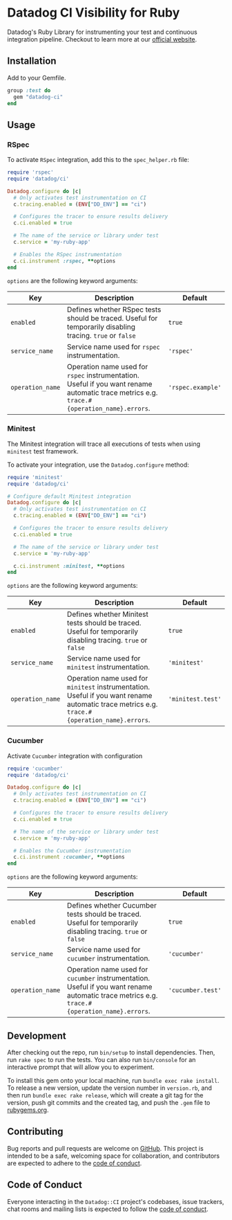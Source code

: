# Datadog CI Visibility for Ruby

Datadog's Ruby Library for instrumenting your test and continuous integration pipeline. Checkout to learn more at our [official website](https://docs.datadoghq.com/continuous_integration/tests/ruby/?tab=azurepipelines).

## Installation

Add to your Gemfile.

```ruby
group :test do
  gem "datadog-ci"
end
```

## Usage

### RSpec

To activate `RSpec` integration, add this to the `spec_helper.rb` file:

```ruby
require 'rspec'
require 'datadog/ci'

Datadog.configure do |c|
  # Only activates test instrumentation on CI
  c.tracing.enabled = (ENV["DD_ENV"] == "ci")

  # Configures the tracer to ensure results delivery
  c.ci.enabled = true

  # The name of the service or library under test
  c.service = 'my-ruby-app'

  # Enables the RSpec instrumentation
  c.ci.instrument :rspec, **options
end

```

`options` are the following keyword arguments:

| Key | Description | Default |
| --- | ----------- | ------- |
| `enabled` | Defines whether RSpec tests should be traced. Useful for temporarily disabling tracing. `true` or `false` | `true` |
| `service_name` | Service name used for `rspec` instrumentation. | `'rspec'` |
| `operation_name` | Operation name used for `rspec` instrumentation. Useful if you want rename automatic trace metrics e.g. `trace.#{operation_name}.errors`. | `'rspec.example'` |

### Minitest

The Minitest integration will trace all executions of tests when using `minitest` test framework.

To activate your integration, use the `Datadog.configure` method:

```ruby
require 'minitest'
require 'datadog/ci'

# Configure default Minitest integration
Datadog.configure do |c|
  # Only activates test instrumentation on CI
  c.tracing.enabled = (ENV["DD_ENV"] == "ci")

  # Configures the tracer to ensure results delivery
  c.ci.enabled = true

  # The name of the service or library under test
  c.service = 'my-ruby-app'

  c.ci.instrument :minitest, **options
end
```

`options` are the following keyword arguments:

| Key | Description | Default |
| --- | ----------- | ------- |
| `enabled` | Defines whether Minitest tests should be traced. Useful for temporarily disabling tracing. `true` or `false` | `true` |
| `service_name` | Service name used for `minitest` instrumentation. | `'minitest'` |
| `operation_name` | Operation name used for `minitest` instrumentation. Useful if you want rename automatic trace metrics e.g. `trace.#{operation_name}.errors`. | `'minitest.test'` |

### Cucumber

Activate `Cucumber` integration with configuration

```ruby
require 'cucumber'
require 'datadog/ci'

Datadog.configure do |c|
  # Only activates test instrumentation on CI
  c.tracing.enabled = (ENV["DD_ENV"] == "ci")

  # Configures the tracer to ensure results delivery
  c.ci.enabled = true

  # The name of the service or library under test
  c.service = 'my-ruby-app'

  # Enables the Cucumber instrumentation
  c.ci.instrument :cucumber, **options
end
```

`options` are the following keyword arguments:

| Key | Description | Default |
| --- | ----------- | ------- |
| `enabled` | Defines whether Cucumber tests should be traced. Useful for temporarily disabling tracing. `true` or `false` | `true` |
| `service_name` | Service name used for `cucumber` instrumentation. | `'cucumber'` |
| `operation_name` | Operation name used for `cucumber` instrumentation. Useful if you want rename automatic trace metrics e.g. `trace.#{operation_name}.errors`. | `'cucumber.test'` |

## Development

After checking out the repo, run `bin/setup` to install dependencies. Then, run `rake spec` to run the tests. You can also run `bin/console` for an interactive prompt that will allow you to experiment.

To install this gem onto your local machine, run `bundle exec rake install`. To release a new version, update the version number in `version.rb`, and then run `bundle exec rake release`, which will create a git tag for the version, push git commits and the created tag, and push the `.gem` file to [rubygems.org](https://rubygems.org).

## Contributing

Bug reports and pull requests are welcome on [GitHub](https://github.com/Datadog/datadog-ci). This project is intended to be a safe, welcoming space for collaboration, and contributors are expected to adhere to the [code of conduct](https://github.com/Datadog/datadog-ci/blob/main/CODE_OF_CONDUCT.md).

## Code of Conduct

Everyone interacting in the `Datadog::CI` project's codebases, issue trackers, chat rooms and mailing lists is expected to follow the [code of conduct](https://github.com/Datadog/datadog-ci/blob/main/CODE_OF_CONDUCT.md).
